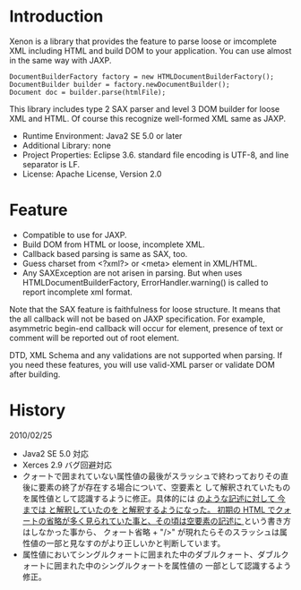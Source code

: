 # Introduction
Xenon is a library that provides the feature to parse loose or imcomplete XML including HTML and
build DOM to your application. You can use almost in the same way with JAXP.

	DocumentBuilderFactory factory = new HTMLDocumentBuilderFactory();
	DocumentBuilder builder = factory.newDocumentBuilder();
	Document doc = builder.parse(htmlFile);

This library includes type 2 SAX parser and level 3 DOM builder for loose XML and HTML. Of course
this recognize well-formed XML same as JAXP.

* Runtime Environment: Java2 SE 5.0 or later
* Additional Library: none
* Project Properties: Eclipse 3.6. standard file encoding is UTF-8, and line separator is LF.
* License: Apache License, Version 2.0

# Feature

* Compatible to use for JAXP.
* Build DOM from HTML or loose, incomplete XML.
* Callback based parsing is same as SAX, too.
* Guess charset from &lt;?xml?&gt; or &lt;meta&gt; element in XML/HTML.
* Any SAXException are not arisen in parsing. But when uses HTMLDocumentBuilderFactory,
ErrorHandler.warning() is called to report incomplete xml format.

Note that the SAX feature is faithfulness for loose structure. It means that the all callback will
not be based on JAXP specification. For example, asymmetric begin-end callback will occur for
element, presence of text or comment will be reported out of root element.

DTD, XML Schema and any validations are not supported when parsing. If you need these features,
you will use valid-XML parser or validate DOM after building.

# History
2010/02/25

* Java2 SE 5.0 対応
* Xerces 2.9 バグ回避対応
* クォートで囲まれていない属性値の最後がスラッシュで終わっておりその直後に要素の終了が存在する場合について、空要素と
   して解釈されていたものを属性値として認識するように修正。具体的には <a href=/foo/bar/> のような記述に対して
   今までは <a href="/foo/bar"/> と解釈していたのを <a href="/foo/bar/"> と解釈するようになった。
   初期の HTML でクォートの省略が多く見られていた事と、その頃は空要素の記述に <a/> という書き方はしなかった事から、
   クォート省略 + "/>" が現れたらそのスラッシュは属性値の一部と見なすのがより正しいかと判断しています。
* 属性値においてシングルクォートに囲まれた中のダブルクォート、ダブルクォートに囲まれた中のシングルクォートを属性値の
   一部として認識するよう修正。
